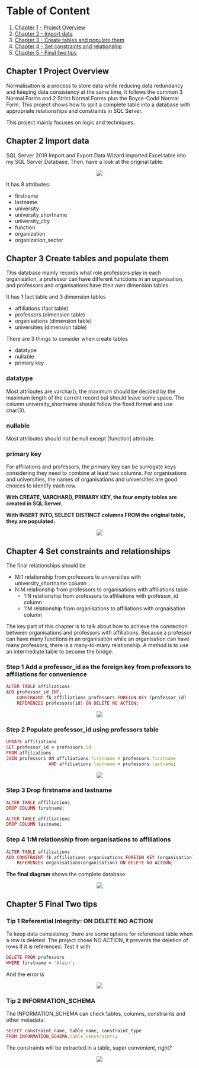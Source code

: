 
# Table of Content
1. [Chapter 1 - Project Overview](#chr1)
2. [Chapter 2 - Import data](#chr2)
3. [Chapter 3 - Create tables and populate them](#ch3)
4. [Chapter 4 - Set constraints and relationship](#ch4)
5. [Chapter 5 - Final two tips](#ch5)


<a id = "ch1"></a>
## Chapter 1 Project Overview

Normalisation is a process to store data while reducing data redundancy and keeping data consistency at the same time, it follows the common 3 Normal Forms and 2 Strict Normal Forms plus the Boyce-Codd Normal Form. This project shows how to split a complete table into a database with appropriate relationships and constraints in SQL Server.

This project mainly focuses on logic and techniques.

<a id = "ch2"></a>
## Chapter 2 Import data

SQL Server 2019 Import and Export Data Wizard imported Excel table into my SQL Server Database. Then, have a look at the original table.

<p align = "center">
  <img src="https://github.com/xiangivyli/Data-Science-Porfolio/blob/main/Nomalisation%20(SQL%20Server)/Image/10.%20Original%20table.png">
  </p>
  
 It has 8 attributes:
  - firstname
  - lastname
  - university
  - university_shortname
  - university_city
  - function
  - organization
  - organization_sector

<a id = "ch3"></a>
## Chapter 3 Create tables and populate them

This database mainly records what role professors play in each organisation, a professor can have different functions in an organisation, and professors and organisations have their own dimension tables.

It has 1 fact table and 3 dimension tables
 - affiliations (fact table)
 - professors (dimension table)
 - organisations (dimension table)
 - universities (dimension table)

There are 3 things to consider when create tables
 - datatype 
 - nullable 
 - primary key

### datatype
Most attributes are varchar(), the maximum should be decided by the maximum length of the current record but should leave some space. The column university_shortname should follow the fixed format and use char(3).

### nullable
Most attributes should not be null except [function] attribute.

### primary key
For affiliations and professors, the primary key can be surrogate keys considering they need to combine at least two columns. For organisations and universities, the names of organisations and universities are good choices to identify each row.


**With CREATE, VARCHAR(), PRIMARY KEY, the four empty tables are created in SQL Server.**

**With INSERT INTO, SELECT DISTINCT columns FROM the original table, they are populated.**
<p align = "center">
  <img src="https://github.com/xiangivyli/Data-Science-Porfolio/blob/main/Nomalisation%20(SQL%20Server)/Image/3.%20Created%20tables.png">
  </p>

<a id = "ch4"></a>
## Chapter 4 Set constraints and relationships

The final relationships should be 
 - M:1 relationship from professors to universities with university_shortname column
 - N:M relationship from professors to organisations with affiliations table
   - 1:N relationship from professors to affiliations with professor_id column
   - 1:M relationship from organisations to affiliations with orgnaisation column

The key part of this chapter is to talk about how to achieve the connection between organisations and professors with affiliations. Because a professor can have many functions in an organisation while an organisation can have many professors, there is a many-to-many relationship. A method is to use an intermediate table to become the bridge.

### Step 1 Add a professor_id as the foreign key from professors to affiliations for convenience 
```ruby
ALTER TABLE affiliations
ADD professor_id INT,
    CONSTRAINT fk_affiliations_professors FOREIGN KEY (professor_id)
	REFERENCES professors(id) ON DELETE NO ACTION;
```
<p align = "center">
  <img src="https://github.com/xiangivyli/Data-Science-Porfolio/blob/main/Nomalisation%20(SQL%20Server)/Image/5.%20Add%20professor%20id.png">
  </p>
  
### Step 2 Populate professor_id using professors table
```ruby
UPDATE affiliations
SET professor_id = professors.id
FROM affiliations
JOIN professors ON affiliations.firstname = professors.firstname
                AND affiliations.lastname = professors.lastname;
```
<p align = "center">
  <img src="https://github.com/xiangivyli/Data-Science-Porfolio/blob/main/Nomalisation%20(SQL%20Server)/Image/6.%20Populate%20affiliations.png">
  </p>


### Step 3 Drop firstname and lastname 
```ruby
ALTER TABLE affiliations
DROP COLUMN firstname;

ALTER TABLE affiliations
DROP COLUMN lastname;
```
### Step 4 1:M relationship from organisations to affiliations
```ruby
ALTER TABLE affiliations
ADD CONSTRAINT fk_affiliations_organisations FOREIGN KEY (organisation) 
    REFERENCES organisations(organisation) ON DELETE NO ACTION;
```

**The final diagram** shows the complete database
<p align = "center">
  <img src="https://github.com/xiangivyli/Data-Science-Porfolio/blob/main/Nomalisation%20(SQL%20Server)/Image/9.%20Final%20diagram.png">
  </p>

<a id = "ch5"></a>
## Chapter 5 Final Two tips

### Tip 1 Referential Integrity: ON DELETE NO ACTION
To keep data consistency, there are some options for referenced table when a row is deleted. The project chose NO ACTION, it prevents the deletion of rows if it is referenced.
Test it with 
```ruby
DELETE FROM professors
WHERE firstname = 'Alain';
```
And the error is 
<p align = "center">
  <img src="https://github.com/xiangivyli/Data-Science-Porfolio/blob/main/Nomalisation%20(SQL%20Server)/Image/8.%20Referential%20Intergrity.png">
  </p>

### Tip 2 INFORMATION_SCHEMA
The INFORMATION_SCHEMA can check tables, columns, constraints and other metadata.
```ruby
SELECT constraint_name, table_name, constraint_type
FROM INFORMATION_SCHEMA.table_constraints;
```
The constraints will be extracted in a table, super convenient, right?
<p align = "center">
  <img src="https://github.com/xiangivyli/Data-Science-Porfolio/blob/main/Nomalisation%20(SQL%20Server)/Image/7.%20Constraints.png">
  </p>






